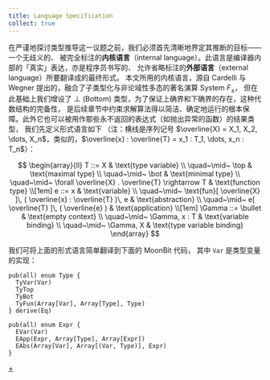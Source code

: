 ```yaml
---
title: Language Specification
collect: true
---
```


在严谨地探讨类型推导这一议题之前，我们必须首先清晰地界定其推断的目标——一个无歧义的、
被完全标注的**内核语言**（internal language）。此语言是编译器内部的「真实」表达，亦是程序员书写的、
允许省略标注的**外部语言**（external language）所要翻译成的最终形式。
本文所用的内核语言，源自 Cardelli 与 Wegner 提出的，融合了子类型化与非论域性多态的著名演算 System $F_\leq$，
但在此基础上我们增设了 $\bot$ (Bottom) 类型，为了保证上确界和下确界的存在，这种代数结构的完备性，
是后续章节中约束求解算法得以简洁、确定地运行的根本保障。此外它也可以被用作那些永不返回的表达式（如抛出异常的函数）的结果类型，
我们先定义形式语言如下
（注：横线是序列记号 $\overline{X} = X_1, X_2, \dots, X_n$，类似的，$\overline{x} : \overline{T} = x_1 : T_1, \dots, x_n : T_n$）：

$$
\begin{array}{ll}
T ::= X & \text{type variable} \\
\quad~\mid~ \top & \text{maximal type} \\
\quad~\mid~ \bot & \text{minimal type} \\
\quad~\mid~ \forall \overline{X} . \overline{T} \rightarrow T & \text{function type} \\[1em]
e ::= x & \text{variable} \\
\quad~\mid~ \text{fun}[ \overline{X} ]\, ( \overline{x} : \overline{T} )\, e & \text{abstraction} \\
\quad~\mid~ e[ \overline{T} ]\, ( \overline{e} ) & \text{application} \\[1em]
\Gamma ::= \bullet & \text{empty context} \\
\quad~\mid~ \Gamma, x : T & \text{variable binding} \\
\quad~\mid~ \Gamma, X & \text{type variable binding}
\end{array}
$$

我们可将上面的形式语言简单翻译到下面的 MoonBit 代码，
其中 `Var` 是类型变量的实现：

```moonbit
pub(all) enum Type {
  TyVar(Var)
  TyTop
  TyBot
  TyFun(Array[Var], Array[Type], Type)
} derive(Eq)

pub(all) enum Expr {
  EVar(Var)
  EApp(Expr, Array[Type], Array[Expr])
  EAbs(Array[Var], Array[(Var, Type)], Expr)
}
```

[+](/blog/lti/subtype.md#:embed)
